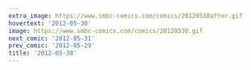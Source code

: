 ```yaml
---
extra_image: https://www.smbc-comics.com/comics/20120530after.gif
hovertext: '2012-05-30'
image: https://www.smbc-comics.com/comics/20120530.gif
next_comic: '2012-05-31'
prev_comic: '2012-05-29'
title: '2012-05-30'
---
```


